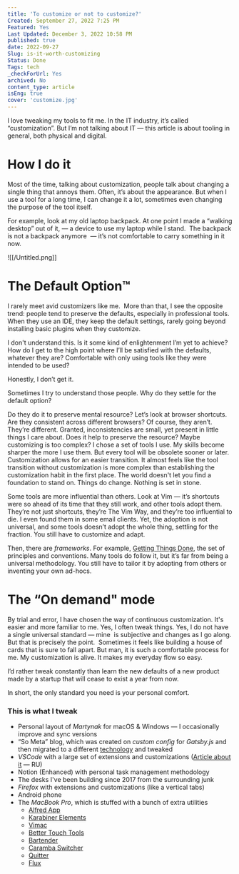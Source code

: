 ```yaml
---
title: 'To customize or not to customize?'
Created: September 27, 2022 7:25 PM
Featured: Yes
Last Updated: December 3, 2022 10:58 PM
published: true
date: 2022-09-27
Slug: is-it-worth-customizing
Status: Done
Tags: tech
_checkForUrl: Yes
archived: No
content_type: article
isEng: true
cover: 'customize.jpg'
---
```


I love tweaking my tools to fit me. In the IT industry, it’s called “customization”. But I’m not talking about IT — this article is about tooling in general, both physical and digital.

# **How I do it**

Most of the time, talking about customization, people talk about changing a single thing that annoys them. Often, it’s about the appearance. But when I use a tool for a long time, I can change it a lot, sometimes even changing the purpose of the tool itself.

For example, look at my old laptop backpack. At one point I made a “walking desktop” out of it, — a device to use my laptop while I stand.  The backpack is not a backpack anymore  — it’s not comfortable to carry something in it now.

![[/Untitled.png]]

# ****The Default Option™****

I rarely meet avid customizers like me.  More than that, I see the opposite trend: people tend to preserve the defaults, especially in professional tools. When they use an IDE, they keep the default settings, rarely going beyond installing basic plugins when they customize.

I don't understand this. Is it some kind of enlightenment I’m yet to achieve? How do I get to the high point where I’ll be satisfied with the defaults, whatever they are? Comfortable with only using tools like they were intended to be used?

Honestly, I don’t get it.

Sometimes I try to understand those people. Why do they settle for the default option?

Do they do it to preserve mental resource? Let’s look at browser shortcuts. Are they consistent across different browsers? Of course, they aren’t. They’re different. Granted, inconsistencies are small, yet present in little things I care about. Does it help to preserve the resource? Maybe customizing is too complex? I chose a set of tools I use. My skills become sharper the more I use them. But every tool will be obsolete sooner or later. Customization allows for an easier transition. It almost feels like the tool transition without customization is more complex than establishing the customization habit in the first place. The world doesn't let you find a foundation to stand on. Things do change. Nothing is set in stone.

Some tools are more influential than others. Look at Vim — it’s shortcuts were so ahead of its time that they still work, and other tools adopt them. They’re not just shortcuts, they’re The Vim Way, and they’re too influential to die. I even found them in some email clients. Yet, the adoption is not universal, and some tools doesn’t adopt the whole thing, settling for the fraction. You still have to customize and adapt.

Then, there are *frameworks*. For example, [Getting Things Done](https://en.wikipedia.org/wiki/Getting_Things_Done), the set of principles and conventions. Many tools do follow it, but it’s far from being a universal methodology. You still have to tailor it by adopting from others or inventing your own ad-hocs.

# The “On demand" mode

By trial and error, I have chosen the way of continuous customization. It's easier and more familiar to me. Yes, I often tweak things. Yes, I do not have a single universal standard — mine  is subjective and changes as I go along. But that is precisely the point.  Sometimes it feels like building a house of cards that is sure to fall apart. But man, it is such a comfortable process for me. My customization is alive. It makes my everyday flow so easy.

I’d rather tweak constantly than learn the new defaults of a new product made by a startup that will cease to exist a year from now.

In short, the only standard you need is your personal comfort.

### This is what I tweak

- Personal layout of *Martynak* for macOS & Windows — I occasionally improve and sync versions
- “So Meta” blog, which was created on *custom config* for *Gatsby.js* and then migrated to a different [technology](https://github.com/transitive-bullshit/nextjs-notion-starter-kit) and tweaked
- *VSCode* with a large set of extensions and customizations ([Article about it](https://someta.site/how-to-vscode) — RU)
- Notion (Enhanced) with personal task management methodology
- The desks I've been building since 2017 from the surrounding junk
- *Firefox* with extensions and customizations (like a vertical tabs)
- Android phone
- The *MacBook Pro*, which is stuffed with a bunch of extra utilities
    - [Alfred App](https://www.alfredapp.com)
    - [Karabiner Elements](https://karabiner-elements.pqrs.org)
    - [Vimac](https://vimacapp.com)
    - [Better Touch Tools](https://folivora.ai)
    - [Bartender](https://www.macbartender.com)
    - [Caramba Switcher](https://caramba-switcher.com)
    - [Quitter](https://marco.org/apps#quitter)
    - [Flux](https://justgetflux.com)